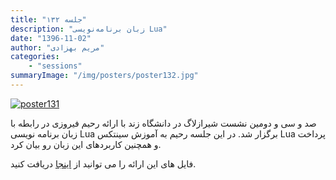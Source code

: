 ```yaml
---
title: "جلسه ۱۳۲"
description: "زبان برنامه‌نویسی Lua"
date: "1396-11-02"
author: "مریم بهزادی"
categories:
    - "sessions"
summaryImage: "/img/posters/poster132.jpg"
---
```

[![poster131](../../img/posters/poster132.jpg)](../../img/poster132.jpg)

صد و سی و دومین نشست شیرازلاگ در دانشگاه زند با ارائه رحیم فیروزی در رابطه با زبان برنامه نویسی Lua برگزار شد. 
در این جلسه رحیم به آموزش سینتکس Lua پرداخت و همچنین کاربردهای این زبان رو بیان کرد. 


فایل های این ارائه را می توانید از [اینجا](https://gitlab.com/shirazlug/resources/tree/master/presentations/session_132)
دریافت کنید.
